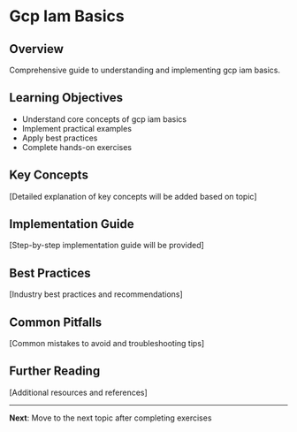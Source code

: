 # Gcp Iam Basics

## Overview

Comprehensive guide to understanding and implementing gcp iam basics.

## Learning Objectives

- Understand core concepts of gcp iam basics
- Implement practical examples
- Apply best practices
- Complete hands-on exercises

## Key Concepts

[Detailed explanation of key concepts will be added based on topic]

## Implementation Guide

[Step-by-step implementation guide will be provided]

## Best Practices

[Industry best practices and recommendations]

## Common Pitfalls

[Common mistakes to avoid and troubleshooting tips]

## Further Reading

[Additional resources and references]

---

**Next**: Move to the next topic after completing exercises
